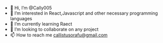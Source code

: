 - 👋 Hi, I’m @Cally005
- 👀 I’m interested in React,Javascript and other necessary programming languages 
- 🌱 I’m currently learning Raect 
- 💞️ I’m looking to collaborate on any project
- 📫 How to reach me callistusorafu@gmail.com

<!---
Cally005/Cally005 is a ✨ special ✨ repository because its `README.md` (this file) appears on your GitHub profile.
You can click the Preview link to take a look at your changes.
--->
